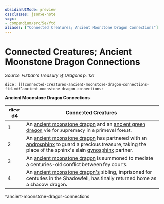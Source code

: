 ```yaml
---
obsidianUIMode: preview
cssclasses: json5e-note
tags:
- compendium/src/5e/ftd
aliases: ["Connected Creatures; Ancient Moonstone Dragon Connections"]
---
```

# Connected Creatures; Ancient Moonstone Dragon Connections
*Source: Fizban's Treasury of Dragons p. 131* 

`dice: [](connected-creatures-ancient-moonstone-dragon-connections-ftd.md#^ancient-moonstone-dragon-connections)`

**Ancient Moonstone Dragon Connections**

| dice: d4 | Connected Creatures |
|----------|---------------------|
| 1 | An [ancient moonstone dragon](/2-Mechanics/CLI/bestiary/dragon/ancient-moonstone-dragon-ftd.md) and an [ancient green dragon](/2-Mechanics/CLI/bestiary/dragon/ancient-green-dragon.md) vie for supremacy in a primeval forest. |
| 2 | An [ancient moonstone dragon](/2-Mechanics/CLI/bestiary/dragon/ancient-moonstone-dragon-ftd.md) has partnered with an [androsphinx](/2-Mechanics/CLI/bestiary/monstrosity/androsphinx.md) to guard a precious treasure, taking the place of the sphinx's slain [gynosphinx](/2-Mechanics/CLI/bestiary/monstrosity/gynosphinx.md) partner. |
| 3 | An [ancient moonstone dragon](/2-Mechanics/CLI/bestiary/dragon/ancient-moonstone-dragon-ftd.md) is summoned to mediate a centuries-old conflict between fey courts. |
| 4 | An [ancient moonstone dragon's](/2-Mechanics/CLI/bestiary/dragon/ancient-moonstone-dragon-ftd.md) sibling, imprisoned for centuries in the Shadowfell, has finally returned home as a shadow dragon. |
^ancient-moonstone-dragon-connections